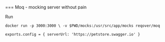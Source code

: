 === Moq - mocking server without pain

Run

`
docker run -p 3000:3000 \
    -v $PWD/mocks:/usr/src/app/mocks
    reqover/moq
`

`
exports.config = {
    serverUrl: 'https://petstore.swagger.io'
}
`